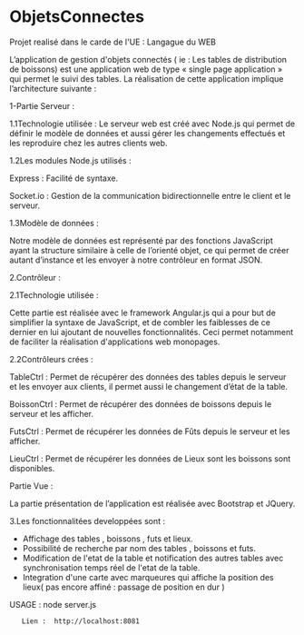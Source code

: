ObjetsConnectes
===============

Projet realisé dans le carde de l'UE : Langague du WEB

L’application de gestion d'objets connectés ( ie : Les tables de distribution de boissons) est une application web de type  « single page application » qui permet  le suivi des tables.
La réalisation de cette application implique l’architecture suivante : 

1-Partie Serveur : 

1.1Technologie utilisée : 
Le serveur web est créé avec Node.js qui permet de définir le modèle de données et aussi gérer les changements effectués et les reproduire chez les autres clients web.

1.2Les modules Node.js utilisés : 

Express : Facilité de syntaxe.

Socket.io : Gestion de la communication bidirectionnelle entre le client et le serveur.

1.3Modèle de données : 

Notre modèle de données est représenté par des fonctions JavaScript ayant la structure similaire à celle de l’orienté objet, ce qui permet de créer autant d’instance et les envoyer à notre contrôleur en format JSON.

2.Contrôleur : 

2.1Technologie utilisée : 

Cette partie est réalisée avec le framework Angular.js  qui a pour but de simplifier la syntaxe de JavaScript, et de combler les faiblesses de ce dernier en lui ajoutant de nouvelles fonctionnalités. Ceci permet notamment de faciliter la réalisation d'applications web monopages.

2.2Contrôleurs crées :

TableCtrl : Permet de récupérer des données des tables depuis le serveur et les envoyer aux clients, il permet aussi le changement d’état de la table.

BoissonCtrl : Permet de récupérer des données de boissons depuis le serveur et les afficher.

FutsCtrl : Permet de récupérer les données de Fûts depuis le serveur et les afficher.

LieuCtrl : Permet de récupérer les données de Lieux sont les boissons sont disponibles.

Partie Vue : 

La partie présentation de l’application est réalisée avec Bootstrap et JQuery.

3.Les fonctionnalitées developpées sont : 

* Affichage des tables , boissons , futs et lieux.
* Possibilité de recherche par nom des tables , boissons et futs.
* Modification de l'etat de la table et notification des autres tables avec synchronisation temps réel de l'etat de la table.
* Integration d'une carte avec marqueures qui affiche la position des lieux( pas encore affiné : passage de position en dur )

USAGE : node server.js

       Lien :  http://localhost:8081



